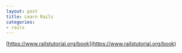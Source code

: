 ```yaml
---
layout: post
title: Learn Rails
categories:
- rails
---
```


[https://www.railstutorial.org/book](https://www.railstutorial.org/book)